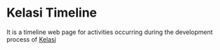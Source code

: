 Kelasi Timeline
===============

It is a timeline web page for activities occurring during the development process of [Kelasi](https://github.com/Kelasi/kelasi)
